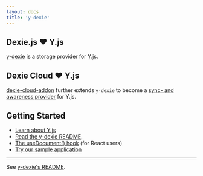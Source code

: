 ```yaml
---
layout: docs
title: 'y-dexie'
---
```


## Dexie.js ❤️ Y.js

[y-dexie](https://www.npmjs.com/package/y-dexie) is a storage provider for [Y.js](Y.js).

## Dexie Cloud ❤️ Y.js

[dexie-cloud-addon](/cloud/docs/dexie-cloud-addon) further extends `y-dexie` to become a [sync- and awareness provider](https://github.com/dexie/Dexie.js/tree/master/addons/y-dexie#adding-sync-and-awareness) for Y.js.

## Getting Started

- [Learn about Y.js](https://learn.yjs.dev/)
- [Read the y-dexie README](https://github.com/dexie/Dexie.js/tree/master/addons/y-dexie#readme).
- [The useDocument() hook](/docs/dexie-react-hooks/useDocument()) (for React users)
- [Try our sample application](https://github.com/dexie/dexie-cloud-starter)

---

See [y-dexie's README](https://github.com/dexie/Dexie.js/tree/master/addons/y-dexie#readme).
